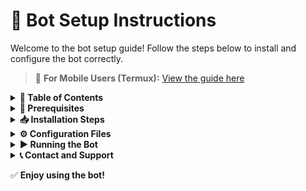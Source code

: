 # 🚀 Bot Setup Instructions

Welcome to the bot setup guide! Follow the steps below to install and configure the bot correctly.

> 📱 **For Mobile Users (Termux):** [View the guide here](https://github.com/MeoMunDep/Guides-for-using-my-script-on-termux)



<details>
<summary><strong>📌 Table of Contents</strong></summary>

1. [Prerequisites](#prerequisites)  
2. [Installation Steps](#installation-steps)  
3. [Configuration Files](#configuration-files)  
4. [Running the Bot](#running-the-bot)  
5. [Contact and Support](#contact-and-support)  

</details>



<details>
<summary><strong>🔧 Prerequisites</strong></summary>

Make sure you have the following installed:

- **Node.js** (`22.11.0`)
- **npm** (`10.9.0`)  
Download: [Download Link](https://t.me/KeoAirDropFreeNe/257/1462)

</details>



<details>
<summary><strong>📥 Installation Steps</strong></summary>

1. **Download and Extract the Bot Files**

2. **Install Dependencies**

```bash
npm install
````

3. **Prepare Configuration Files**
   (See next section)

</details>



<details>
<summary><strong>⚙️ Configuration Files</strong></summary>

### 1. `configs.json` – Bot Settings

```json
{
  "rotateProxy": false,
  "skipInvalidProxy": false,
  "proxyRotationInterval": 2,
  "delayEachAccount": [1, 81],
  "timeToRestartAllAccounts": 300,
  "howManyAccountsRunInOneTime": 10,
  "doTasks": true,
  "playGames": true,
  "referralCode": "K40N4U76",
  "howManyUpgrades": 5,
  "geminiApiKey":""
}
```

Get Gemini API Key: [Link](https://aistudio.google.com/app/apikey)
![GEMINI\_API\_KEY](https://github.com/MeoMunDep/SoSoValue/blob/main/SoSoValue/IMAGE/GEMINI_API_KEY.png?raw=true)



### 2. `datas.txt` – User Data

[Get it here](https://t.me/KeoAirDropFreeNee/1586)

```txt
query_id.../user...
```



### 2.1 `tokens.txt` – Token List

[Get it here](https://t.me/KeoAirDropFreeNee/1622)

```txt
ey...
```



### 3. `wallets.txt` – Wallet Addresses

[Get it here](https://github.com/MeoMunDep/Automatic-Ultimate-Create-Wallets-for-Airdrop)

```txt
abc...xyz
```



### 4. `proxies.txt` – Proxy List

[Get it here](https://www.webshare.io/?referral_code=4l5kb3glsce7)

```txt
http://host:port
socks5://user:pass@host:port
```

</details>



<details>
<summary><strong>▶️ Running the Bot</strong></summary>

1. Navigate to the bot folder:

```bash
cd /path/to/sosovalue
```

2. Run:

```bash
node meomundep
```

*or*

```bash
node web_meomundep
```

</details>



<details>
<summary><strong>📞 Contact and Support</strong></summary>

* Referral: [Web](https://sosovalue.com/join/4WQ56DQ2) | [Telegram](https://t.me/SoSoValue_bot/sosovalue?startapp=3-K40N4U76)
* Support: [Link 1](https://t.me/KeoAirDropFreeNe/312/27801) | [Link 2](https://github.com/MeoMunDep/MeoMunDep)
* Contact: [@MeoMunDep](https://t.me/MeoMunDep)
* Group: [Join the Group](https://t.me/KeoAirDropFreeNe)
* Channel: [Visit the Channel](https://t.me/KeoAirDropFreeNee)

</details>



✅ **Enjoy using the bot!**

